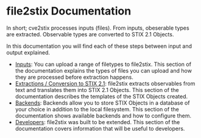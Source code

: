 # file2stix Documentation

In short; cve2stix processes inputs (files). From inputs, obeserable types are extracted. Observable types are converted to STIX 2.1 Objects.

In this documentation you will find each of these steps between input and output explained. 

* [Inputs](inputs.md): You can upload a range of filetypes to file2stix. This section of the documentation explains the types of files you can upload and how they are processed before extraction happens.
* [Extractions / Conversion to STIX 2.1](extractions.md): file2stix extracts observables from text and translates them into STIX 2.1 Objects. This section of the documentation describes the templates of the STIX Objects created.
* [Backends](backends.md): Backends allow you to store STIX Objects in a database of your choice in addition to the local filesystem. This section of the documentation shows available backends and how to configure them.
* [Developers](developers.md): file2stix was built to be extended. This section of the documentation covers information that will be useful to developers.